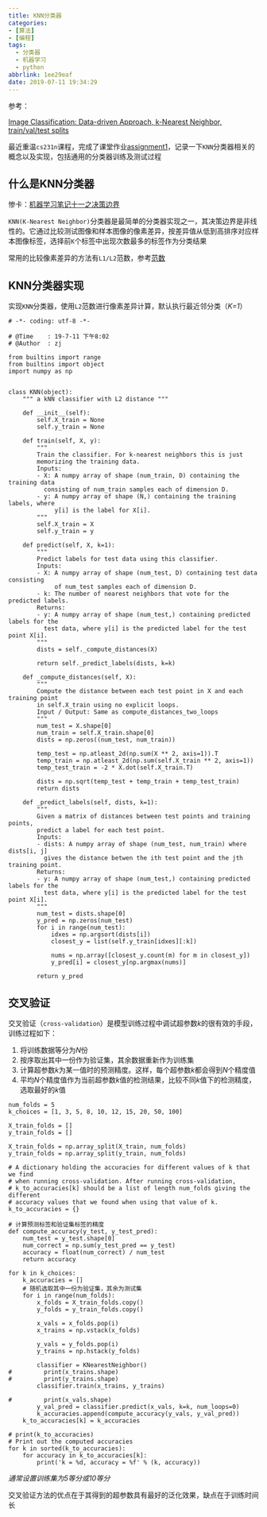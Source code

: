 ```yaml
---
title: KNN分类器
categories: 
- [算法]
- [编程]
tags:
  - 分类器
  - 机器学习
  - python
abbrlink: 1ee29eaf
date: 2019-07-11 19:34:29
---
```


参考：

[Image Classification: Data-driven Approach, k-Nearest Neighbor, train/val/test splits](http://cs231n.github.io/classification/)

最近重温`cs231n`课程，完成了课堂作业[assignment1](http://cs231n.github.io/assignments2019/assignment1/)，记录一下`KNN`分类器相关的概念以及实现，包括通用的分类器训练及测试过程

## 什么是KNN分类器

惨卡：[机器学习笔记十一之决策边界](https://www.devtalking.com/articles/machine-learning-11/)

`KNN(K-Nearest Neighbor)`分类器是最简单的分类器实现之一，其决策边界是非线性的。它通过比较测试图像和样本图像的像素差异，按差异值从低到高排序对应样本图像标签，选择前`K`个标签中出现次数最多的标签作为分类结果

常用的比较像素差异的方法有`L1/L2`范数，参考[范数](https://www.zhujian.tech/posts/ce0afb50.html)

## KNN分类器实现

实现`KNN`分类器，使用`L2`范数进行像素差异计算，默认执行最近邻分类（*K=1*）

```
# -*- coding: utf-8 -*-

# @Time    : 19-7-11 下午8:02
# @Author  : zj

from builtins import range
from builtins import object
import numpy as np


class KNN(object):
    """ a kNN classifier with L2 distance """

    def __init__(self):
        self.X_train = None
        self.y_train = None

    def train(self, X, y):
        """
        Train the classifier. For k-nearest neighbors this is just
        memorizing the training data.
        Inputs:
        - X: A numpy array of shape (num_train, D) containing the training data
          consisting of num_train samples each of dimension D.
        - y: A numpy array of shape (N,) containing the training labels, where
             y[i] is the label for X[i].
        """
        self.X_train = X
        self.y_train = y

    def predict(self, X, k=1):
        """
        Predict labels for test data using this classifier.
        Inputs:
        - X: A numpy array of shape (num_test, D) containing test data consisting
             of num_test samples each of dimension D.
        - k: The number of nearest neighbors that vote for the predicted labels.
        Returns:
        - y: A numpy array of shape (num_test,) containing predicted labels for the
          test data, where y[i] is the predicted label for the test point X[i].
        """
        dists = self._compute_distances(X)

        return self._predict_labels(dists, k=k)

    def _compute_distances(self, X):
        """
        Compute the distance between each test point in X and each training point
        in self.X_train using no explicit loops.
        Input / Output: Same as compute_distances_two_loops
        """
        num_test = X.shape[0]
        num_train = self.X_train.shape[0]
        dists = np.zeros((num_test, num_train))

        temp_test = np.atleast_2d(np.sum(X ** 2, axis=1)).T
        temp_train = np.atleast_2d(np.sum(self.X_train ** 2, axis=1))
        temp_test_train = -2 * X.dot(self.X_train.T)

        dists = np.sqrt(temp_test + temp_train + temp_test_train)
        return dists

    def _predict_labels(self, dists, k=1):
        """
        Given a matrix of distances between test points and training points,
        predict a label for each test point.
        Inputs:
        - dists: A numpy array of shape (num_test, num_train) where dists[i, j]
          gives the distance betwen the ith test point and the jth training point.
        Returns:
        - y: A numpy array of shape (num_test,) containing predicted labels for the
          test data, where y[i] is the predicted label for the test point X[i].
        """
        num_test = dists.shape[0]
        y_pred = np.zeros(num_test)
        for i in range(num_test):
            idxes = np.argsort(dists[i])
            closest_y = list(self.y_train[idxes][:k])

            nums = np.array([closest_y.count(m) for m in closest_y])
            y_pred[i] = closest_y[np.argmax(nums)]

        return y_pred
```

## 交叉验证

交叉验证（`cross-validation`）是模型训练过程中调试超参数$k$的很有效的手段，训练过程如下：

1. 将训练数据等分为$N$份
2. 按序取出其中一份作为验证集，其余数据重新作为训练集
3. 计算超参数$k$为某一值时的预测精度。这样，每个超参数$k$都会得到$N$个精度值
4. 平均$N$个精度值作为当前超参数$k$值的检测结果，比较不同$k$值下的检测精度，选取最好的$k$值

```
num_folds = 5
k_choices = [1, 3, 5, 8, 10, 12, 15, 20, 50, 100]

X_train_folds = []
y_train_folds = []

X_train_folds = np.array_split(X_train, num_folds)
y_train_folds = np.array_split(y_train, num_folds)

# A dictionary holding the accuracies for different values of k that we find
# when running cross-validation. After running cross-validation,
# k_to_accuracies[k] should be a list of length num_folds giving the different
# accuracy values that we found when using that value of k.
k_to_accuracies = {}

# 计算预测标签和验证集标签的精度
def compute_accuracy(y_test, y_test_pred):
    num_test = y_test.shape[0]
    num_correct = np.sum(y_test_pred == y_test)
    accuracy = float(num_correct) / num_test
    return accuracy

for k in k_choices:
    k_accuracies = []
    # 随机选取其中一份为验证集，其余为测试集
    for i in range(num_folds):
        x_folds = X_train_folds.copy()
        y_folds = y_train_folds.copy()
        
        x_vals = x_folds.pop(i)
        x_trains = np.vstack(x_folds)
        
        y_vals = y_folds.pop(i)
        y_trains = np.hstack(y_folds)
        
        classifier = KNearestNeighbor()
#         print(x_trains.shape)
#         print(y_trains.shape)
        classifier.train(x_trains, y_trains)
        
#         print(x_vals.shape)
        y_val_pred = classifier.predict(x_vals, k=k, num_loops=0)
        k_accuracies.append(compute_accuracy(y_vals, y_val_pred))
    k_to_accuracies[k] = k_accuracies

# print(k_to_accuracies)
# Print out the computed accuracies
for k in sorted(k_to_accuracies):
    for accuracy in k_to_accuracies[k]:
        print('k = %d, accuracy = %f' % (k, accuracy))
```

*通常设置训练集为$5$等分或$10$等分*

交叉验证方法的优点在于其得到的超参数具有最好的泛化效果，缺点在于训练时间长